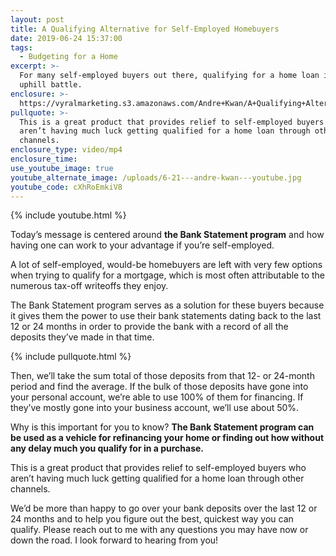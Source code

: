 ```yaml
---
layout: post
title: A Qualifying Alternative for Self-Employed Homebuyers
date: 2019-06-24 15:37:00
tags:
  - Budgeting for a Home
excerpt: >-
  For many self-employed buyers out there, qualifying for a home loan is an
  uphill battle.
enclosure: >-
  https://vyralmarketing.s3.amazonaws.com/Andre+Kwan/A+Qualifying+Alternative+for+Self-Employed+Homebuyers.mp4
pullquote: >-
  This is a great product that provides relief to self-employed buyers who
  aren’t having much luck getting qualified for a home loan through other
  channels.
enclosure_type: video/mp4
enclosure_time:
use_youtube_image: true
youtube_alternate_image: /uploads/6-21---andre-kwan---youtube.jpg
youtube_code: cXhRoEmkiV8
---
```


{% include youtube.html %}

Today’s message is centered around **the Bank Statement program** and how having one can work to your advantage if you’re self-employed. &nbsp;

A lot of self-employed, would-be homebuyers are left with very few options when trying to qualify for a mortgage, which is most often attributable to the numerous tax-off writeoffs they enjoy.&nbsp;

The Bank Statement program serves as a solution for these buyers because it gives them the power to use their bank statements dating back to the last 12 or 24 months in order to provide the bank with a record of all the deposits they’ve made in that time.&nbsp;

{% include pullquote.html %}

Then, we’ll take the sum total of those deposits from that 12- or 24-month period and find the average. If the bulk of those deposits have gone into your personal account, we’re able to use 100% of them for financing. If they’ve mostly gone into your business account, we’ll use about 50%. &nbsp;&nbsp;

Why is this important for you to know? **The Bank Statement program can be used as a vehicle for refinancing your home or finding out how without any delay much you qualify for in a purchase.&nbsp;**

This is a great product that provides relief to self-employed buyers who aren’t having much luck getting qualified for a home loan through other channels.&nbsp;

We’d be more than happy to go over your bank deposits over the last 12 or 24 months and to help you figure out the best, quickest way you can qualify. Please reach out to me with any questions you may have now or down the road. I look forward to hearing from you\!